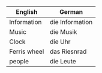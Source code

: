| English | German |
|---------|--------|
| Information | die Information |
| Music | die Musik |
| Clock | die Uhr |
| Ferris wheel | das Riesnrad |
| people | die Leute |
